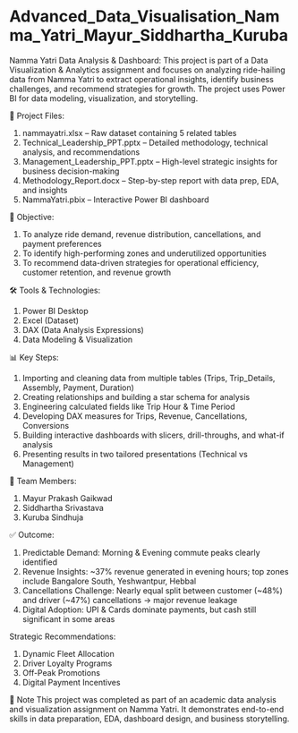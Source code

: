 # Advanced_Data_Visualisation_Namma_Yatri_Mayur_Siddhartha_Kuruba

Namma Yatri Data Analysis & Dashboard:
This project is part of a Data Visualization & Analytics assignment and focuses on analyzing ride-hailing data from Namma Yatri to extract operational insights, identify business challenges, and recommend strategies for growth. The project uses Power BI for data modeling, visualization, and storytelling.

📁 Project Files:

1. nammayatri.xlsx – Raw dataset containing 5 related tables
2. Technical_Leadership_PPT.pptx – Detailed methodology, technical analysis, and recommendations
3. Management_Leadership_PPT.pptx – High-level strategic insights for business decision-making
4. Methodology_Report.docx – Step-by-step report with data prep, EDA, and insights
5. NammaYatri.pbix – Interactive Power BI dashboard

🧠 Objective:

1. To analyze ride demand, revenue distribution, cancellations, and payment preferences
2. To identify high-performing zones and underutilized opportunities
3. To recommend data-driven strategies for operational efficiency, customer retention, and revenue growth

🛠 Tools & Technologies:

1. Power BI Desktop
2. Excel (Dataset)
3. DAX (Data Analysis Expressions)
4. Data Modeling & Visualization

📊 Key Steps:
1. Importing and cleaning data from multiple tables (Trips, Trip_Details, Assembly, Payment, Duration)
2. Creating relationships and building a star schema for analysis
3. Engineering calculated fields like Trip Hour & Time Period
4. Developing DAX measures for Trips, Revenue, Cancellations, Conversions
5. Building interactive dashboards with slicers, drill-throughs, and what-if analysis
6. Presenting results in two tailored presentations (Technical vs Management)

👥 Team Members:
1. Mayur Prakash Gaikwad
2. Siddhartha Srivastava
3. Kuruba Sindhuja

✅ Outcome:
1. Predictable Demand: Morning & Evening commute peaks clearly identified
2. Revenue Insights: ~37% revenue generated in evening hours; top zones include Bangalore South, Yeshwantpur, Hebbal
3. Cancellations Challenge: Nearly equal split between customer (~48%) and driver (~47%) cancellations → major revenue leakage
4. Digital Adoption: UPI & Cards dominate payments, but cash still significant in some areas

Strategic Recommendations:
1. Dynamic Fleet Allocation
2. Driver Loyalty Programs
3. Off-Peak Promotions
4. Digital Payment Incentives

📌 Note
This project was completed as part of an academic data analysis and visualization assignment on Namma Yatri. It demonstrates end-to-end skills in data preparation, EDA, dashboard design, and business storytelling.
